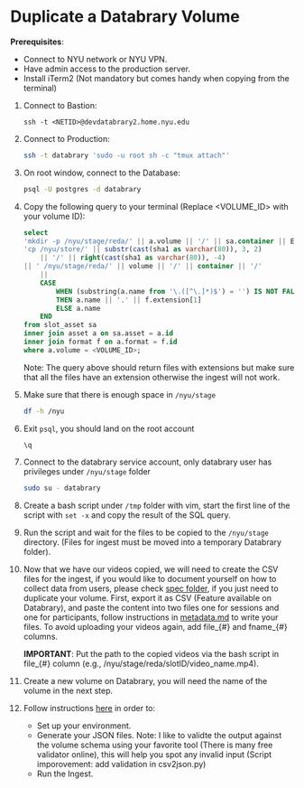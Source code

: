 Duplicate a Databrary Volume
===================================

**Prerequisites**:
- Connect to NYU network or NYU VPN.
- Have admin access to the production server.
- Install iTerm2 (Not mandatory but comes handy when copying from the terminal)

1. Connect to Bastion:
    ```
    ssh -t <NETID>@devdatabrary2.home.nyu.edu
    ```

1. Connect to Production:
    ``` bash
    ssh -t databrary 'sudo -u root sh -c "tmux attach"'
    ```

1. On root window, connect to the Database:
    ``` bash
    psql -U postgres -d databrary
    ```

2. Copy the following query to your terminal (Replace <VOLUME_ID> with your volume ID):
    ``` sql
    select 
    'mkdir -p /nyu/stage/reda/' || a.volume || '/' || sa.container || E'\n' ||
    'cp /nyu/store/' || substr(cast(sha1 as varchar(80)), 3, 2) 
        || '/' || right(cast(sha1 as varchar(80)), -4) 
    || ' /nyu/stage/reda/' || volume || '/' || container || '/'
        || 
        CASE 
            WHEN (substring(a.name from '\.([^\.]*)$') = '') IS NOT FALSE 
            THEN a.name || '.' || f.extension[1]
            ELSE a.name
        END
    from slot_asset sa 
    inner join asset a on sa.asset = a.id 
    inner join format f on a.format = f.id
    where a.volume = <VOLUME_ID>;
    ```
    Note: The query above should return files with extensions but make sure that all the files have an extension otherwise the ingest will not work.

3. Make sure that there is enough space in ```/nyu/stage```
    ``` bash
    df -h /nyu
    ```

4. Exit ```psql```, you should land on the root account
    ```
    \q
    ```
5. Connect to the databrary service account, only databrary user has privileges under ```/nyu/stage``` folder
    ``` bash
    sudo su - databrary
    ```
 
6. Create a bash script under ```/tmp``` folder with vim, start the first line of the script with ```set -x``` and copy the result of the SQL query.

7. Run the script and wait for the files to be copied to the ```/nyu/stage``` directory. (Files for ingest must be moved into a temporary Databrary folder).

8. Now that we have our videos copied, we will need to create the CSV files for the ingest, if you would like to document yourself on how to collect data from users, please check [spec folder](../spec), if you just need to duplicate your volume. First, export it as CSV (Feature available on Databrary), and paste the content into two files one for sessions and one for participants, follow instructions in [metadata.md](metadata.md) to write your files. To avoid uploading your videos again, add file_{#} and fname_{#} columns. 

    **IMPORTANT**: Put the path to the copied videos via the bash script in file_{#} column (e.g., /nyu/stage/reda/slotID/video_name.mp4).

9. Create a new volume on Databrary, you will need the name of the volume in the next step.

10. Follow instructions [here](../README.md) in order to:
       - Set up your environment. 
       - Generate your JSON files. Note: I like to validte the output against the volume schema using your favorite tool (There is many free validator online), this will help you spot any invalid input (Script imporovement: add validation in csv2json.py)
       - Run the Ingest.


